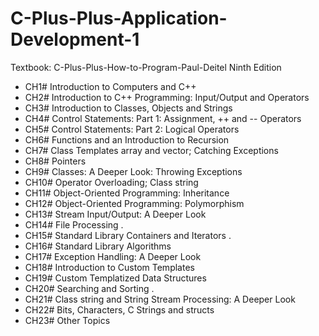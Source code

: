 # C-Plus-Plus-Application-Development-1   
Textbook: C-Plus-Plus-How-to-Program-Paul-Deitel Ninth Edition   
- CH1# Introduction to Computers and C++  
- CH2# Introduction to C++ Programming: Input/Output and Operators  
- CH3# Introduction to Classes, Objects and Strings  
- CH4# Control Statements: Part 1: Assignment, ++ and -- Operators  
- CH5# Control Statements: Part 2: Logical Operators  
- CH6# Functions and an Introduction to Recursion  
- CH7# Class Templates array and vector; Catching Exceptions  
- CH8# Pointers  
- CH9# Classes: A Deeper Look: Throwing Exceptions  
- CH10# Operator Overloading; Class string  
- CH11# Object-Oriented Programming: Inheritance  
- CH12# Object-Oriented Programming: Polymorphism  
- CH13# Stream Input/Output: A Deeper Look  
- CH14# File Processing .   
- CH15# Standard Library Containers and Iterators .   
- CH16# Standard Library Algorithms  
- CH17# Exception Handling: A Deeper Look  
- CH18# Introduction to Custom Templates  
- CH19# Custom Templatized Data Structures  
- CH20# Searching and Sorting . 
- CH21# Class string and String Stream Processing: A Deeper Look  
- CH22# Bits, Characters, C Strings and structs  
- CH23# Other Topics  
